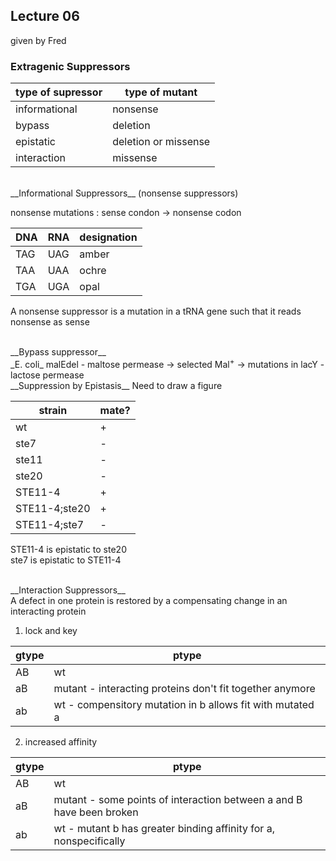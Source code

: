 ## Lecture 06
given by Fred

### Extragenic Suppressors
|type of supressor|type of mutant|
|---|---|
|informational|nonsense|
|bypass|deletion|
|epistatic|deletion or missense|
|interaction|missense|

<br>
__Informational Suppressors__
(nonsense suppressors)

nonsense mutations : sense condon -> nonsense codon

|DNA|RNA|designation|
|---|---|---|
|TAG|UAG|amber|
|TAA|UAA|ochre|
|TGA|UGA|opal|

A nonsense suppressor is a mutation in a tRNA gene such that it reads nonsense as sense

<br>
__Bypass suppressor__<br>
_E. coli_ malEdel - maltose permease -> selected Mal<sup>+</sup> -> mutations in lacY - lactose permease

<br>
__Suppression by Epistasis__
Need to draw a figure

|strain|mate?|
|---|---|
|wt|+|
|ste7|-|
|ste11|-|
|ste20|-|
|STE11-4|+|
|STE11-4;ste20|+|
|STE11-4;ste7|-|

STE11-4 is epistatic to ste20<br>
ste7 is epistatic to STE11-4

<br>
__Interaction Suppressors__<br>
A defect in one protein is restored by a compensating change in an interacting protein

1. lock and key

|gtype|ptype|
|---|---|
|AB|wt|
|aB|mutant - interacting proteins don't fit together anymore|
|ab|wt - compensitory mutation in b allows fit with mutated a|

2. increased affinity

|gtype|ptype|
|---|---|
|AB|wt|
|aB|mutant - some points of interaction between a and B have been broken|
|ab|wt - mutant b has greater binding affinity for a, nonspecifically|

